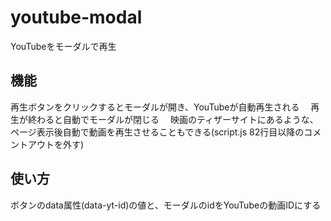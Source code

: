 # youtube-modal
YouTubeをモーダルで再生

## 機能
再生ボタンをクリックするとモーダルが開き、YouTubeが自動再生される　
再生が終わると自動でモーダルが閉じる　
映画のティザーサイトにあるような、ページ表示後自動で動画を再生させることもできる(script.js 82行目以降のコメントアウトを外す)

## 使い方
ボタンのdata属性(data-yt-id)の値と、モーダルのidをYouTubeの動画IDにする
